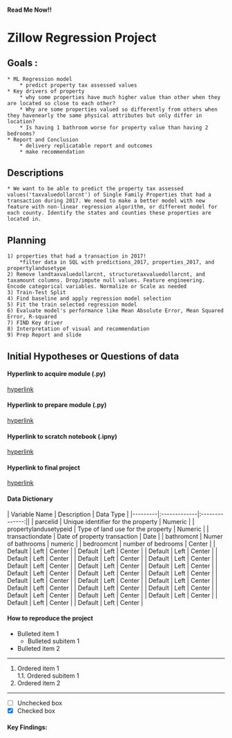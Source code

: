 #### Read Me Now!!

# Zillow Regression Project

## Goals : 
    * ML Regression model 
        * predict property tax assessed values
    * Key drivers of property
        * why some properties have much higher value than other when they are located so close to each other?
        * Why are some properties valued so differently from others when they havenearly the same physical attributes but only differ in location?
        * Is having 1 bathroom worse for property value than having 2 bedrooms?
    * Report and Conclusion
        * delivery replicatable report and outcomes
        * make recommendation
## Descriptions
    * We want to be able to predict the property tax assessed values('taxvaluedollarcnt') of Single Family Properties that had a transaction during 2017. We need to make a better model with new feature with non-linear regression algorithm, or different model for each county. Identify the states and counties these properties are located in.


## Planning
    1) properties that had a transaction in 2017! 
        *filter data in SQL with predictions_2017, properties_2017, and propertylandusetype
    2) Remove landtaxvaluedollarcnt, structuretaxvaluedollarcnt, and taxamount columns. Drop/impute null values. Feature engineering. Encode categorical variables. Normalize or Scale as needed
    3) Train-Test Split
    4) Find baseline and apply regression model selection
    5) Fit the train selected regression model
    6) Evaluate model's performance like Mean Absolute Error, Mean Squared Error, R-squared
    7) FIND Key driver
    8) Interpretation of visual and recommendation 
    9) Prep Report and slide


## Initial Hypotheses or Questions of data
    


#### Hyperlink to acquire module (.py)
[hyperlink](https://www.markdownguide.org/)
#### Hyperlink to prepare module (.py)
[hyperlink](https://www.markdownguide.org/)
#### Hyperlink to scratch notebook (.ipny)
[hyperlink](https://www.markdownguide.org/)
#### Hyperlink to final project
[hyperlink](https://www.markdownguide.org/)

#### Data Dictionary
| Variable Name | Description | Data Type |
|---------|:-------------|:--------------:||
| parcelid | Unique identifier for the property | Numeric |
| propertylandusetypeid | Type of land use for the property | Numeric |
| transactiondate | Date of property transaction | Date |
| bathromcnt | Numer of bathrooms | numeric |
| bedroomcnt | number of bedrooms | Center |
| Default | Left | Center |
| Default | Left | Center |
| Default | Left | Center |
| Default | Left | Center |
| Default | Left | Center |
| Default | Left | Center |
| Default | Left | Center |
| Default | Left | Center |
| Default | Left | Center |
| Default | Left | Center |
| Default | Left | Center |
| Default | Left | Center |
| Default | Left | Center |
| Default | Left | Center |
| Default | Left | Center |
| Default | Left | Center |
| Default | Left | Center |
| Default | Left | Center |
| Default | Left | Center |
| Default | Left | Center |
| Default | Left | Center |
| Default | Left | Center |
| Default | Left | Center |



#### How to reproduce the project
* Bulleted item 1
    * Bulleted subitem 1
* Bulleted item 2
***
1. Ordered item 1  
    1.1. Ordered subitem 1  
2. Ordered item 2
***
- [ ] Unchecked box
- [x] Checked box

#### Key Findings:
